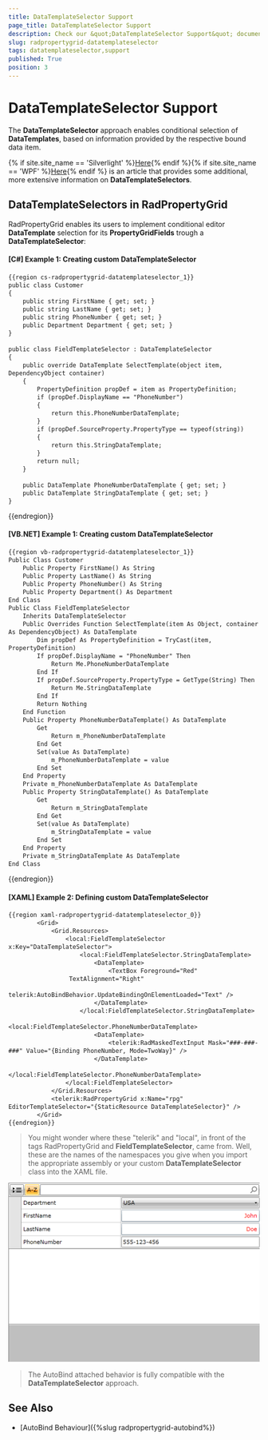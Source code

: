 ```yaml
---
title: DataTemplateSelector Support
page_title: DataTemplateSelector Support
description: Check our &quot;DataTemplateSelector Support&quot; documentation article for the RadPropertyGrid {{ site.framework_name }} control.
slug: radpropertygrid-datatemplateselector
tags: datatemplateselector,support
published: True
position: 3
---
```


# DataTemplateSelector Support

The __DataTemplateSelector__ approach enables conditional selection of __DataTemplates__, based on information provided by the respective bound data item.

{% if site.site_name == 'Silverlight' %}[Here](http://www.telerik.com/help/silverlight/gridview-template-selectors-overview.html){% endif %}{% if site.site_name == 'WPF' %}[Here](http://www.telerik.com/help/wpf/gridview-template-selectors-overview.html){% endif %} is an article that provides some additional, more extensive information on __DataTemplateSelectors__.

## DataTemplateSelectors in RadPropertyGrid

RadPropertyGrid enables its users to implement conditional editor __DataTemplate__ selection for its __PropertyGridFields__ trough a __DataTemplateSelector__:

#### __[C#] Example 1: Creating custom DataTemplateSelector__

	{{region cs-radpropertygrid-datatemplateselector_1}}
	public class Customer
	{
	    public string FirstName { get; set; }
	    public string LastName { get; set; }
	    public string PhoneNumber { get; set; }
	    public Department Department { get; set; }
	}
	 
	public class FieldTemplateSelector : DataTemplateSelector
	{
	    public override DataTemplate SelectTemplate(object item, DependencyObject container)
	    {
	        PropertyDefinition propDef = item as PropertyDefinition;
	        if (propDef.DisplayName == "PhoneNumber")
	        {
	            return this.PhoneNumberDataTemplate;
	        }
	        if (propDef.SourceProperty.PropertyType == typeof(string))
	        {
	            return this.StringDataTemplate;
	        }
	        return null;
	    }
	 
	    public DataTemplate PhoneNumberDataTemplate { get; set; }
	    public DataTemplate StringDataTemplate { get; set; }
	}
{{endregion}}

#### __[VB.NET] Example 1: Creating custom DataTemplateSelector__

	{{region vb-radpropertygrid-datatemplateselector_1}}
	Public Class Customer
	    Public Property FirstName() As String
	    Public Property LastName() As String
	    Public Property PhoneNumber() As String
	    Public Property Department() As Department
	End Class
	Public Class FieldTemplateSelector
	    Inherits DataTemplateSelector
	    Public Overrides Function SelectTemplate(item As Object, container As DependencyObject) As DataTemplate
	        Dim propDef As PropertyDefinition = TryCast(item, PropertyDefinition)
	        If propDef.DisplayName = "PhoneNumber" Then
	            Return Me.PhoneNumberDataTemplate
	        End If
	        If propDef.SourceProperty.PropertyType = GetType(String) Then
	            Return Me.StringDataTemplate
	        End If
	        Return Nothing
	    End Function
	    Public Property PhoneNumberDataTemplate() As DataTemplate
	        Get
	            Return m_PhoneNumberDataTemplate
	        End Get
	        Set(value As DataTemplate)
	            m_PhoneNumberDataTemplate = value
	        End Set
	    End Property
	    Private m_PhoneNumberDataTemplate As DataTemplate
	    Public Property StringDataTemplate() As DataTemplate
	        Get
	            Return m_StringDataTemplate
	        End Get
	        Set(value As DataTemplate)
	            m_StringDataTemplate = value
	        End Set
	    End Property
	    Private m_StringDataTemplate As DataTemplate
	End Class
{{endregion}}

#### __[XAML] Example 2: Defining custom DataTemplateSelector__

	{{region xaml-radpropertygrid-datatemplateselector_0}}
			<Grid>
			    <Grid.Resources>
			        <local:FieldTemplateSelector x:Key="DataTemplateSelector">
			            <local:FieldTemplateSelector.StringDataTemplate>
			                <DataTemplate>
			                    <TextBox Foreground="Red"
			         TextAlignment="Right"
			         telerik:AutoBindBehavior.UpdateBindingOnElementLoaded="Text" />
			                </DataTemplate>
			            </local:FieldTemplateSelector.StringDataTemplate>
			            <local:FieldTemplateSelector.PhoneNumberDataTemplate>
			                <DataTemplate>
			                    <telerik:RadMaskedTextInput Mask="###-###-###" Value="{Binding PhoneNumber, Mode=TwoWay}" />
			                </DataTemplate>
			            </local:FieldTemplateSelector.PhoneNumberDataTemplate>
			        </local:FieldTemplateSelector>
			    </Grid.Resources>
			    <telerik:RadPropertyGrid x:Name="rpg" EditorTemplateSelector="{StaticResource DataTemplateSelector}" />
			</Grid>
	{{endregion}}

>You might wonder where these "telerik" and "local", in front of the tags RadPropertyGrid and __FieldTemplateSelector__, came from. Well, these are the names of the namespaces you give when you import the appropriate assembly or your custom __DataTemplateSelector__ class into the XAML file.

![Rad Property Grid Template Selectors](images/RadPropertyGrid_Template_Selectors.png)

>The AutoBind attached behavior is fully compatible with the __DataTemplateSelector__ approach.

## See Also

 * [AutoBind Behaviour]({%slug radpropertygrid-autobind%})
